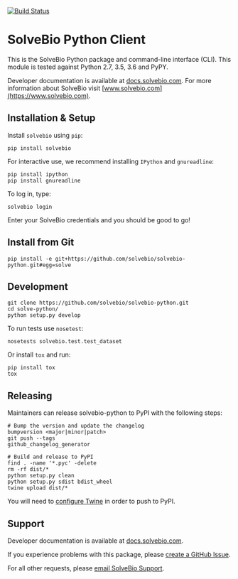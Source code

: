 [![Build Status](https://travis-ci.org/solvebio/solvebio-python.svg?branch=master)](http://travis-ci.org/solvebio/solvebio-python)


SolveBio Python Client
======================

This is the SolveBio Python package and command-line interface (CLI).
This module is tested against Python 2.7, 3.5, 3.6 and PyPY.

Developer documentation is available at [docs.solvebio.com](https://docs.solvebio.com). For more information about SolveBio visit [www.solvebio.com](https://www.solvebio.com).



Installation & Setup
--------------------

Install `solvebio` using `pip`:

    pip install solvebio


For interactive use, we recommend installing `IPython` and `gnureadline`:

    pip install ipython
    pip install gnureadline


To log in, type:

    solvebio login


Enter your SolveBio credentials and you should be good to go!


Install from Git
----------------

    pip install -e git+https://github.com/solvebio/solvebio-python.git#egg=solve


Development
-----------

    git clone https://github.com/solvebio/solvebio-python.git
    cd solve-python/
    python setup.py develop

To run tests use `nosetest`:

    nosetests solvebio.test.test_dataset


Or install `tox` and run:

    pip install tox
    tox


Releasing
---------

Maintainers can release solvebio-python to PyPI with the following steps: 


    # Bump the version and update the changelog
    bumpversion <major|minor|patch>
    git push --tags
    github_changelog_generator

    # Build and release to PyPI
    find . -name '*.pyc' -delete
    rm -rf dist/*
    python setup.py clean
    python setup.py sdist bdist_wheel
    twine upload dist/*


You will need to [configure Twine](https://twine.readthedocs.io/en/latest/#installation) in order to push to PyPI.


Support
-------

Developer documentation is available at [docs.solvebio.com](https://docs.solvebio.com).

If you experience problems with this package, please [create a GitHub Issue](https://github.com/solvebio/solvebio-python/issues).

For all other requests, please [email SolveBio Support](mailto:support@solvebio.com).
